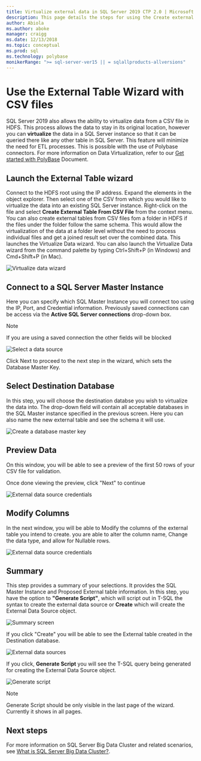 ```yaml
---
title: Virtualize external data in SQL Server 2019 CTP 2.0 | Microsoft Docs
description: This page details the steps for using the Create external table wizard for a CSV file
author: Abiola
ms.author: aboke
manager: craigg
ms.date: 12/13/2018
ms.topic: conceptual
ms.prod: sql
ms.technology: polybase
monikerRange: ">= sql-server-ver15 || = sqlallproducts-allversions"
---
```


# Use the External Table Wizard with CSV files

SQL Server 2019 also allows the ability to virtualize data from a CSV file in HDFS.  This process allows the data to stay in its original location, however you can **virtualize** the data in a SQL Server instance so that it can be queried there like any other table in SQL Server. This feature will minimize the need for ETL processes. This is possible with the use of Polybase connectors. For more information on Data Virtualization, refer to our [Get started with PolyBase](polybase-guide.md) Document.

## Launch the External Table wizard

Connect to the HDFS root using the IP address. Expand the elements in the object explorer. Then select one of the CSV from which you would like to virtualize the data into an existing SQL Server instance. Right-click on the file and select **Create External Table From CSV File** from the context menu. You can also create external tables from CSV files fom a folder in HDFS if the files under the folder follow the same schema. This would allow the virtualization of the data at a folder level without the need to process individual files and get a joined result set over the combined data. This launches the Virtualize Data wizard. You can also launch the Virtualize Data wizard from the command palette by typing Ctrl+Shift+P (in Windows) and Cmd+Shift+P (in Mac).

![Virtualize data wizard](media/data-virtualization/csv-virtualize-data-wizard.png)

## Connect to a SQL Server Master Instance

Here you can specify which SQL Master Instance you will connect too using the IP, Port, and Credential information. Previously saved connections can be access via the **Active SQL Server connections** drop-down box. 
> [!NOTE]
>If you are using a saved connection the other fields will be blocked


![Select a data source](media/data-virtualization/csv-connect-to-master.png)

Click Next to proceed to the next step in the wizard, which sets the Database Master Key.

## Select Destination Database

In this step, you will choose the destination databse you wish to virtualize the data into. The drop-down field will contain all acceptable databases in the SQL Master instance specified in the previous screen. Here you can also name the new external table and see the schema it will use.

![Create a database master key](media/data-virtualization/csv-select-destination.png)


## Preview Data

On this window, you will be able to see a preview of the first 50 rows of your CSV file for validation.

Once done viewing the preview, click "Next" to continue

![External data source credentials](media/data-virtualization/csv-preview-data.png)

## Modify Columns

In the next window, you will be able to Modify the columns of the external table you intend to create. you are able to alter the column name, Change the data type, and allow for Nullable rows. 

![External data source credentials](media/data-virtualization/csv-modify-columns.png)


## Summary

This step provides a summary of your selections. It provides the SQL Master Instance and Proposed External table information. In this step, you have the option to **"Generate Script"**, which will script out in T-SQL the syntax to create the external data source or **Create** which will create the External Data Source object.

![Summary screen](media/data-virtualization/csv-virtualize-data-summary.png)

If you click "Create" you will be able to see the External table created in the Destination database.

![External data sources](media/data-virtualization/csv-external-data-sources.png)

If you click, **Generate Script** you will see the T-SQL query being generated for creating the External Data Source object.

![Generate script](media/data-virtualization/csv-generated-script.png)

> [!NOTE]
> Generate Script should be only visible in the last page of the wizard. Currently it shows in all pages.

## Next steps

For more information on SQL Server Big Data Cluster and related scenarios, see [What is SQL Server Big Data Cluster?](../../big-data-cluster/big-data-cluster-overview.md).
